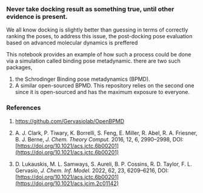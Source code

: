 ### Never take docking result as something true, until other evidence is present.

We all know docking is slightly better than guessing in terms of correctly ranking the poses, to address this issue, the post-docking pose evaluation based on advanced molecular dynamics is preffered

This notebook provides an example of how such a process could be done via a simulation called binding pose metadynamic. there are two such packages, 

 1) the Schrodinger Binding pose metadynamics (BPMD).
 2) A similar open-sourced BPMD. This repository relies on the second one since it is open-sourced and has the maximum exposure to everyone. 


### References

1. https://github.com/Gervasiolab/OpenBPMD 

2. A. J. Clark, P. Tiwary, K. Borrelli, S. Feng, E. Miller, R. Abel, R. A. Friesner, B. J. Berne, _J. Chem. Theory Comput._ 2016, 12, 6, 2990–2998, DOI:[https://doi.org/10.1021/acs.jctc.6b00201](https://doi.org/10.1021/acs.jctc.6b00201) 
3. D. Lukauskis, M. L. Samways, S. Aureli, B. P. Cossins, R. D. Taylor, F. L. Gervasio, _J. Chem. Inf. Model._ 2022, 62, 23, 6209–6216, DOI:[https://doi.org/10.1021/acs.jctc.6b00201](https://doi.org/10.1021/acs.jcim.2c01142)
